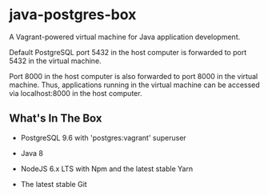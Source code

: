 # java-postgres-box

A Vagrant-powered virtual machine for Java application development.

Default PostgreSQL port 5432 in the host computer is forwarded to port 5432 in the virtual machine.

Port 8000 in the host computer is also forwarded to port 8000 in the virtual machine. Thus, applications running in the virtual machine can be accessed via localhost:8000 in the host computer.

## What's In The Box

* PostgreSQL 9.6 with 'postgres:vagrant' superuser

* Java 8

* NodeJS 6.x LTS with Npm and the latest stable Yarn

* The latest stable Git
